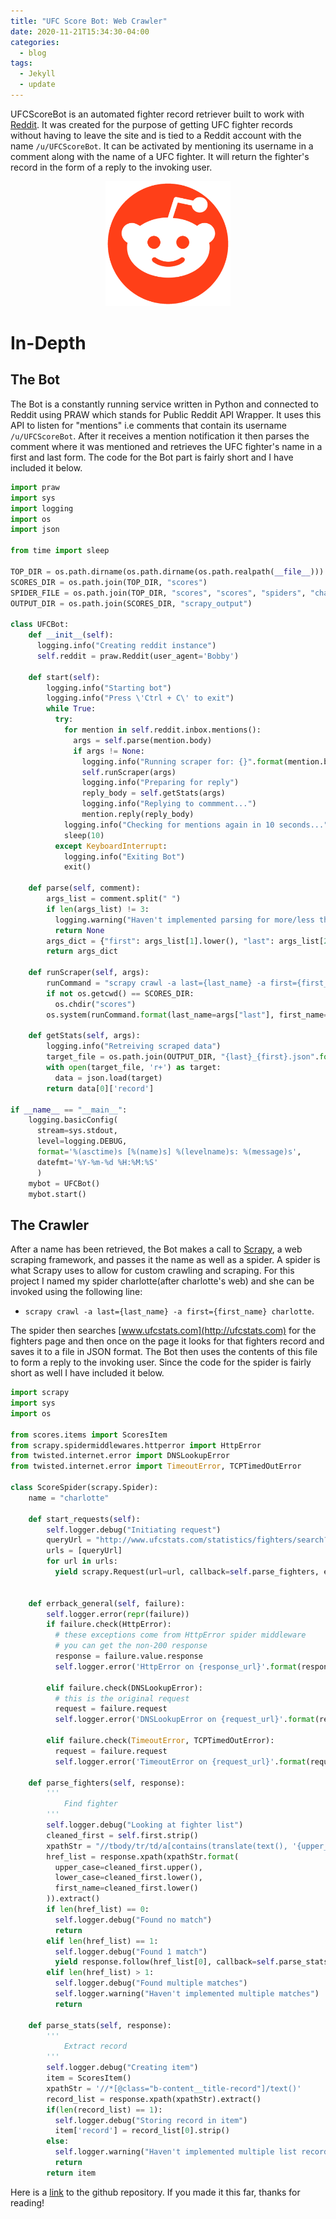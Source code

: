 ```yaml
---
title: "UFC Score Bot: Web Crawler"
date: 2020-11-21T15:34:30-04:00
categories:
  - blog
tags:
  - Jekyll
  - update
---
```


UFCScoreBot is an automated fighter record retriever built to work with [Reddit](https://www.reddit.com/). It was created for the purpose of getting UFC fighter records without having to leave the site and is tied to a Reddit account with the name `/u/UFCScoreBot`. It can be activated by mentioning its username in a comment along with the name of a UFC fighter. It will return the fighter's record in the form of a reply to the invoking user.
<div style= "text-align: center"><img src="/assets/images/reddit_logo.png" width = "200" height = "200"/></div>

# In-Depth

## The Bot
The Bot is a constantly running service written in Python and connected to Reddit using PRAW which stands for Public Reddit API Wrapper. It uses this API to listen for "mentions" i.e comments that contain its username `/u/UFCScoreBot`. After it receives a mention notification it then parses the comment where it was mentioned and retrieves the UFC fighter's name in a first and last form. The code for the Bot part is fairly short and I have included it below.
```python
import praw
import sys
import logging
import os
import json

from time import sleep

TOP_DIR = os.path.dirname(os.path.dirname(os.path.realpath(__file__)))
SCORES_DIR = os.path.join(TOP_DIR, "scores")
SPIDER_FILE = os.path.join(TOP_DIR, "scores", "scores", "spiders", "charlotte.py")
OUTPUT_DIR = os.path.join(SCORES_DIR, "scrapy_output")

class UFCBot:
    def __init__(self):
      logging.info("Creating reddit instance")
      self.reddit = praw.Reddit(user_agent='Bobby')
    
    def start(self):
        logging.info("Starting bot")
        logging.info("Press \'Ctrl + C\' to exit")
        while True:
          try:
            for mention in self.reddit.inbox.mentions():
              args = self.parse(mention.body)
              if args != None:
                logging.info("Running scraper for: {}".format(mention.body))
                self.runScraper(args)
                logging.info("Preparing for reply")
                reply_body = self.getStats(args)
                logging.info("Replying to commment...")
                mention.reply(reply_body)
            logging.info("Checking for mentions again in 10 seconds...")
            sleep(10)
          except KeyboardInterrupt:
            logging.info("Exiting Bot")
            exit()

    def parse(self, comment):
        args_list = comment.split(" ")
        if len(args_list) != 3:
          logging.warning("Haven't implemented parsing for more/less than 3 words -- bot will not run spider")
          return None
        args_dict = {"first": args_list[1].lower(), "last": args_list[2].lower()}
        return args_dict
    
    def runScraper(self, args):
        runCommand = "scrapy crawl -a last={last_name} -a first={first_name} charlotte"
        if not os.getcwd() == SCORES_DIR:
          os.chdir("scores")
        os.system(runCommand.format(last_name=args["last"], first_name=args["first"]))

    def getStats(self, args):
        logging.info("Retreiving scraped data")
        target_file = os.path.join(OUTPUT_DIR, "{last}_{first}.json".format(last=args['last'], first=args['first']))
        with open(target_file, 'r+') as target:
          data = json.load(target)
        return data[0]['record']

if __name__ == "__main__":
    logging.basicConfig(
      stream=sys.stdout,
      level=logging.DEBUG,
      format='%(asctime)s [%(name)s] %(levelname)s: %(message)s',
      datefmt='%Y-%m-%d %H:%M:%S'
      )
    mybot = UFCBot()
    mybot.start()
```

## The Crawler
After a name has been retrieved, the Bot makes a call to [Scrapy](https://scrapy.org/), a web scraping framework, and passes it the name as well as a spider. A spider is what Scrapy uses to allow for custom crawling and scraping. For this project I named my spider charlotte(after charlotte's web) and she can be invoked using the following line: 

* `scrapy crawl -a last={last_name} -a first={first_name} charlotte`. 

The spider then searches [www.ufcstats.com](http://ufcstats.com) for the fighters page and then once on the page it looks for that fighters record and saves it to a file in JSON format. The Bot then uses the contents of this file to form a reply to the invoking user. Since the code for the spider is fairly short as well I have included it below.

```python
import scrapy
import sys
import os

from scores.items import ScoresItem
from scrapy.spidermiddlewares.httperror import HttpError
from twisted.internet.error import DNSLookupError
from twisted.internet.error import TimeoutError, TCPTimedOutError

class ScoreSpider(scrapy.Spider):
    name = "charlotte"

    def start_requests(self):
        self.logger.debug("Initiating request")
        queryUrl = "http://www.ufcstats.com/statistics/fighters/search?query=" + self.last.strip().lower()
        urls = [queryUrl]
        for url in urls:
          yield scrapy.Request(url=url, callback=self.parse_fighters, errback=self.errback_general)


    def errback_general(self, failure):
        self.logger.error(repr(failure))
        if failure.check(HttpError):
          # these exceptions come from HttpError spider middleware
          # you can get the non-200 response
          response = failure.value.response
          self.logger.error('HttpError on {response_url}'.format(response_url=response.url))

        elif failure.check(DNSLookupError):
          # this is the original request
          request = failure.request
          self.logger.error('DNSLookupError on {request_url}'.format(request_url=request.url))

        elif failure.check(TimeoutError, TCPTimedOutError):
          request = failure.request
          self.logger.error('TimeoutError on {request_url}'.format(request_url=request.url))

    def parse_fighters(self, response):
        '''
            Find fighter
        '''
        self.logger.debug("Looking at fighter list")
        cleaned_first = self.first.strip()
        xpathStr = "//tbody/tr/td/a[contains(translate(text(), '{upper_case}', '{lower_case}'), '{first_name}')]/@href"
        href_list = response.xpath(xpathStr.format(
          upper_case=cleaned_first.upper(),
          lower_case=cleaned_first.lower(),
          first_name=cleaned_first.lower()
        )).extract()
        if len(href_list) == 0:
          self.logger.debug("Found no match")
          return
        elif len(href_list) == 1:
          self.logger.debug("Found 1 match")
          yield response.follow(href_list[0], callback=self.parse_stats, errback=self.errback_general)
        elif len(href_list) > 1:
          self.logger.debug("Found multiple matches")
          self.logger.warning("Haven't implemented multiple matches")
          return

    def parse_stats(self, response):
        '''
            Extract record
        '''
        self.logger.debug("Creating item")
        item = ScoresItem()
        xpathStr = '//*[@class="b-content__title-record"]/text()'
        record_list = response.xpath(xpathStr).extract()
        if(len(record_list) == 1):
          self.logger.debug("Storing record in item")
          item['record'] = record_list[0].strip()
        else:
          self.logger.warning("Haven't implemented multiple list record")
          return
        return item        

```

Here is a [link](https://github.com/kcharellano/UFCScoreBot) to the github repository. If you made it this far, thanks for reading!